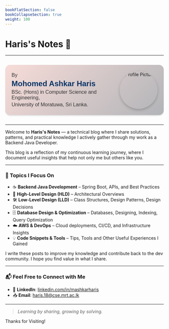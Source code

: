 ```yaml
---
bookFlatSection: false
bookCollapseSection: true
weight: 100
---
```


<style>
.profile-card {
    display: flex;
    background: linear-gradient(135deg,rgb(247, 220, 216),rgb(178, 180, 184));
    padding: 20px;
    border-radius: 15px;
    box-shadow: 0 3px 3px rgba(0, 0, 0, .1);
    margin-top: 30px;
    margin-bottom: 30px;
    align-content: center;
    flex-direction: row;
    flex-wrap: wrap;
    justify-content: space-between;
    align-items: center;
}

.profile-card .my-img-class {
  border-radius: 50%;
  overflow: hidden;
  box-shadow: 0 4px 10px rgba(0,0,0,0.2);
}

/* .profile-card .my-img-class {
  width: 100%;
  height: auto;
  display: block;
} */

.profile-card .text {
    max-width: fit-content;
    text-align: left;
    flex: 1;
    font-family: droid sans, sans-serif;
}

.profile-card .text h2 {
  margin: 0;
  font-size: 1.5rem;
  color: #003366;
}

.profile-card .text p {
  text-align: left;
  margin: 4px 0;
  font-size: 1rem;
  color: #333;
}

@media (max-width: 600px) {
  .profile-card {
    flex-direction: column;
    align-items: center;
    text-align: center;
  }

  .profile-card .image {
    margin: 10px;
  }

  .profile-card .text {
    text-align-last: center;
    max-width: 100%;
  }

  .profile-card .text p {
  text-align: center;
  margin: 4px 0;
  font-size: 1rem;
  color: #333;
}
}
</style>



# Haris's Notes 📜

---

<div class="profile-card">
  <div class="text">
    <p>By</p>
    <h2>Mohomed Ashkar Haris</h2>
    <p>BSc. (Hons) in Computer Science and Engineering,</p>
    <p>University of Moratuwa, Sri Lanka.</p>
  </div>
   <img class="my-img-class" src="/images/my-img.png" alt="Profile Picture" style="
    width: 120px;
    height: 120px;
    border-radius: 50%;
    margin: 0px;
    border: none;
    padding: 0px;
">
</div>

---

Welcome to **Haris's Notes** — a technical blog where I share solutions, patterns, and practical knowledge I actively gather through my work as a Backend Java Developer.

This blog is a reflection of my continuous learning journey, where I document useful insights that help not only me but others like you.

---

<h3>🔧 Topics I Focus On</h3>

- ☕ **Backend Java Development** – Spring Boot, APIs, and Best Practices  
- 📡 **High-Level Design (HLD)** – Architectural Overviews  
- 🛠️ **Low-Level Design (LLD)** – Class Structures, Design Patterns, Design Decisions    
- 🗄️ **Database Design & Optimization** – Databases, Designing, Indexing, Query Optimization  
- ☁️ **AWS & DevOps** – Cloud deployments, CI/CD, and Infrastructure Insights  
- 💡 **Code Snippets & Tools** – Tips, Tools and Other Useful Experiences I Gained

I write these posts to improve my knowledge and contribute back to the dev community. I hope you find value in what I share.


---

<h3>📬 Feel Free to Connect with Me</h3>

- 💼 **LinkedIn**: [linkedin.com/in/mashkarharis](https://lk.linkedin.com/in/mashkarharis)  
- 📥 **Email**: [haris.18@cse.mrt.ac.lk](mailto:haris.18@cse.mrt.ac.lk)

---

> _Learning by sharing, growing by solving._

Thanks for Visiting!
